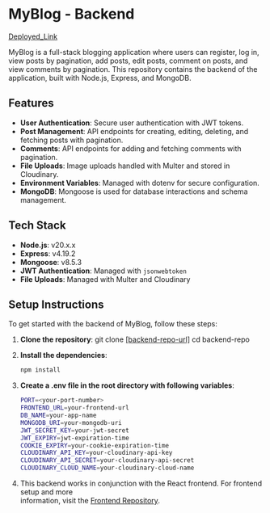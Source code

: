 # MyBlog - Backend

[Deployed_Link](https://my-blog-raqib.netlify.app)

MyBlog is a full-stack blogging application where users can register, log in, view posts by pagination, add posts, edit posts, comment on posts, and view comments by pagination. This repository contains the backend of the application, built with Node.js, Express, and MongoDB.

## Features
- **User Authentication**: Secure user authentication with JWT tokens.
- **Post Management**: API endpoints for creating, editing, deleting, and fetching posts with pagination.
- **Comments**: API endpoints for adding and fetching comments with pagination.
- **File Uploads**: Image uploads handled with Multer and stored in Cloudinary.
- **Environment Variables**: Managed with dotenv for secure configuration.
- **MongoDB**: Mongoose is used for database interactions and schema management.

## Tech Stack
- **Node.js**: v20.x.x
- **Express**: v4.19.2
- **Mongoose**: v8.5.3
- **JWT Authentication**: Managed with `jsonwebtoken`
- **File Uploads**: Managed with Multer and Cloudinary

## Setup Instructions
To get started with the backend of MyBlog, follow these steps:

1. **Clone the repository**:
   git clone [\[backend-repo-url\]](https://github.com/Raqibreyaz/BlogBackend.git)
   cd backend-repo

2. **Install the dependencies**:
    ```bash
    npm install

3. **Create a .env file in the root directory with following variables**:
    ```bash
    PORT=<your-port-number>
    FRONTEND_URL=your-frontend-url
    DB_NAME=your-app-name
    MONGODB_URI=your-mongodb-uri
    JWT_SECRET_KEY=your-jwt-secret
    JWT_EXPIRY=jwt-expiration-time
    COOKIE_EXPIRY=your-cookie-expiration-time
    CLOUDINARY_API_KEY=your-cloudinary-api-key
    CLOUDINARY_API_SECRET=your-cloudinary-api-secret
    CLOUDINARY_CLOUD_NAME=your-cloudinary-cloud-name

4. This backend works in conjunction with the React frontend. For frontend setup and more    
   information, visit the [Frontend Repository](https://github.com/Raqibreyaz/BlogFrontend.git).